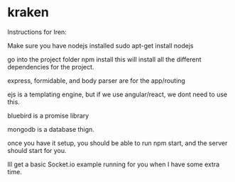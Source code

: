 # kraken

Instructions for Iren:

Make sure you have nodejs installed
sudo apt-get install nodejs

go into the project folder
npm install
this will install all the different dependencies for the project.

express, formidable, and body parser are for the app/routing

ejs is a templating engine, but if we use angular/react, we dont need to use this.

bluebird is a promise library

mongodb is a database thign.  

once you have it setup, you should be able to run npm start, and the server should start for you.

Ill get a basic Socket.io example running for you when I have some extra time.